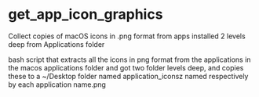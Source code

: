 # get_app_icon_graphics
Collect copies of macOS icons in .png format from apps installed 2 levels deep from Applications folder 

bash script that extracts all the icons in png format from the applications in the macos applications folder and got two folder levels deep, and copies these to a ~/Desktop folder named application_iconsz named respectively by each application name.png
